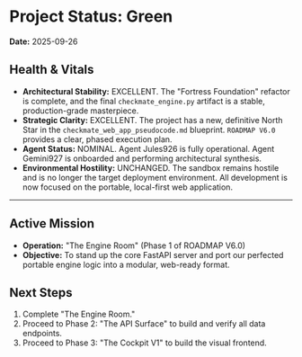 # Project Status: Green

**Date:** 2025-09-26

## Health & Vitals

*   **Architectural Stability:** EXCELLENT. The "Fortress Foundation" refactor is complete, and the final `checkmate_engine.py` artifact is a stable, production-grade masterpiece.
*   **Strategic Clarity:** EXCELLENT. The project has a new, definitive North Star in the `checkmate_web_app_pseudocode.md` blueprint. `ROADMAP V6.0` provides a clear, phased execution plan.
*   **Agent Status:** NOMINAL. Agent Jules926 is fully operational. Agent Gemini927 is onboarded and performing architectural synthesis.
*   **Environmental Hostility:** UNCHANGED. The sandbox remains hostile and is no longer the target deployment environment. All development is now focused on the portable, local-first web application.

---

## Active Mission

*   **Operation:** "The Engine Room" (Phase 1 of ROADMAP V6.0)
*   **Objective:** To stand up the core FastAPI server and port our perfected portable engine logic into a modular, web-ready format.

## Next Steps

1.  Complete "The Engine Room."
2.  Proceed to Phase 2: "The API Surface" to build and verify all data endpoints.
3.  Proceed to Phase 3: "The Cockpit V1" to build the visual frontend.
